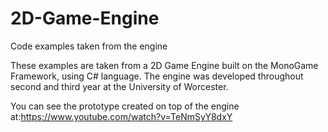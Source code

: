 # 2D-Game-Engine
Code examples taken from the engine 

These examples are taken from a 2D Game Engine built on the MonoGame Framework, using C# language. The engine was developed throughout second and third year at the University of Worcester.

You can see the prototype created on top of the engine at:https://www.youtube.com/watch?v=TeNmSyY8dxY
